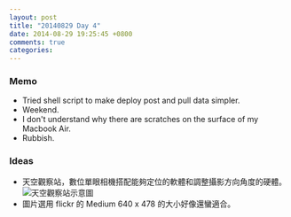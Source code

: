 ```yaml
---
layout: post
title: "20140829 Day 4"
date: 2014-08-29 19:25:45 +0800
comments: true
categories: 
---
```


### Memo

- Tried shell script to make deploy post and pull data simpler.
- Weekend.
- I don't understand why there are scratches on the surface of my Macbook Air.
- Rubbish.


### Ideas

- 天空觀察站，數位單眼相機搭配能夠定位的軟體和調整攝影方向角度的硬體。
![天空觀察站示意圖](https://farm4.staticflickr.com/3844/14885904348_cf250bb75b_z.jpg)
- 圖片選用 flickr 的 Medium 640 x 478 的大小好像還蠻適合。
